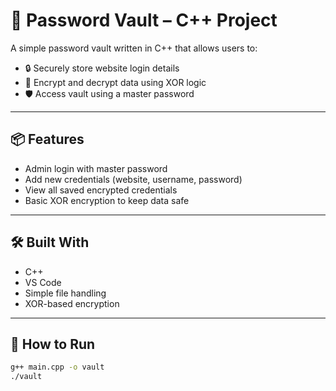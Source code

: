 # 🔐 Password Vault – C++ Project

A simple password vault written in C++ that allows users to:
- 🔒 Securely store website login details
- 🔑 Encrypt and decrypt data using XOR logic
- 🛡️ Access vault using a master password

---

## 📦 Features

- Admin login with master password
- Add new credentials (website, username, password)
- View all saved encrypted credentials
- Basic XOR encryption to keep data safe

---

## 🛠️ Built With

- C++
- VS Code
- Simple file handling
- XOR-based encryption

---

## 📄 How to Run

```bash
g++ main.cpp -o vault
./vault
